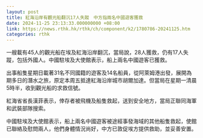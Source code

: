 ```yaml
---
layout: post
title: 紅海沿岸有觀光船翻沉17人失蹤　中方指兩名中國遊客獲救
date: 2024-11-25 23:13:33.000000000 +08:00
link: https://news.rthk.hk/rthk/ch/component/k2/1780786-20241125.htm
categories: rthk
---
```


一艘載有45人的觀光船在埃及紅海沿岸翻沉，當局說，28人獲救，仍有17人失蹤，包括外國人。中國駐埃及大使館表示，船上兩名中國遊客已獲救。

出事船隻星期日載著31名不同國籍的遊客及14名船員，從阿萊姆港出發，展開為期多日的潛水之旅，原定本周五抵達紅海沿岸城市胡爾加達。但當局在星期一清晨5時半，收到觀光船的求救信號。

紅海省省長漢菲表示，倖存者被飛機及船隻救起，送到安全地方，當局正聯同海軍和武裝部隊搜索。

中國駐埃及大使館表示，船上兩名中國遊客被途經事發海域的其他船隻救起，使館已聯絡及慰問兩人，他們身體情況尚好，中方已敦促埃方提供救助，並妥善安置。
